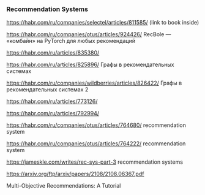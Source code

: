 ### Recommendation Systems

https://habr.com/ru/companies/selectel/articles/811585/ (link to book inside)

https://habr.com/ru/companies/otus/articles/924426/ RecBole — «комбайн» на PyTorch для любых рекомендаций

https://habr.com/ru/articles/835380/

https://habr.com/ru/articles/825896/ Графы в рекомендательных системах

https://habr.com/ru/companies/wildberries/articles/826422/ Графы в рекомендательных системах 2

https://habr.com/ru/articles/773126/

https://habr.com/ru/articles/792994/

https://habr.com/ru/companies/otus/articles/764680/ recommendation system

https://habr.com/ru/companies/otus/articles/764222/ recommendation system

<https://jameskle.com/writes/rec-sys-part-3> recommendation systems

https://arxiv.org/ftp/arxiv/papers/2108/2108.06367.pdf

Multi-Objective Recommendations: A Tutorial

